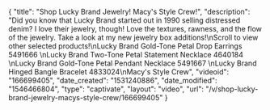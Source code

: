 {
    "title": "Shop Lucky Brand Jewelry! Macy's Style Crew!",
    "description": "Did you know that Lucky Brand started out in 1990 selling distressed denim? I love their jewelry, though! Love the textures, rawness, and the flow of the jewelry. Take a look at my new jewelry box additions!\nScroll to view other selected products!\nLucky Brand Gold-Tone Petal Drop Earrings 5491666 \nLucky Brand Two-Tone Petal Statement Necklace 4640184 \nLucky Brand Gold-Tone Petal Pendant Necklace 5491667 \nLucky Brand Hinged Bangle Bracelet 4833024\nMacy's Style Crew",
    "videoid": "166699405",
    "date_created": "1531240886",
    "date_modified": "1546466804",
    "type": "captivate",
    "layout": "video",
    "url": "\/v\/shop-lucky-brand-jewelry-macys-style-crew\/166699405"
}